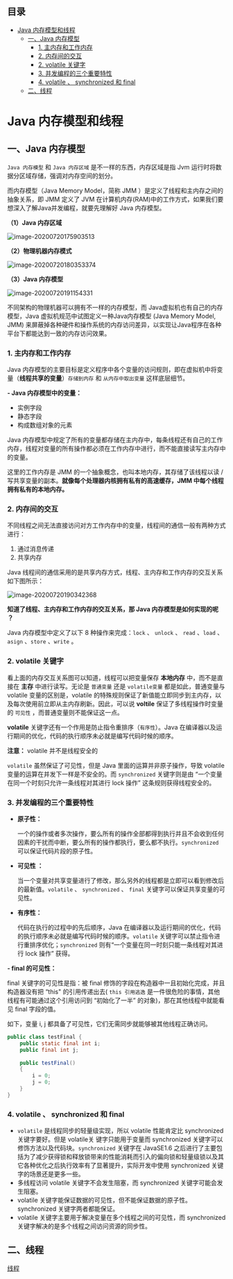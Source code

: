 ## 目录

- [Java 内存模型和线程](#java--------)
  * [一、Java 内存模型](#--java-----)
    + [1. 主内存和工作内存](#1---------)
    + [2. 内存间的交互](#2-------)
    + [2. volatile 关键字](#2-volatile----)
    + [3. 并发编程的三个重要特性](#3------------)
    + [4. volatile 、 synchronized  和 final](#4-volatile---synchronized----final)
  * [二、线程](#----)

# Java 内存模型和线程

## 一、Java 内存模型

`Java 内存模型` 和 `Java 内存区域` 是不一样的东西，内存区域是指 Jvm 运行时将数据分区域存储，强调对内存空间的划分。

而内存模型（Java Memory Model，简称 JMM ）是定义了线程和主内存之间的抽象关系，即 JMM 定义了 JVM 在计算机内存(RAM)中的工作方式，如果我们要想深入了解Java并发编程，就要先理解好 Java 内存模型。

**（1）Java 内存区域**

![image-20200720175903513](https://github.com/OnlyThePiano/Notes/blob/master/images/image-20200720175903513.png)



**（2）物理机器内存模式**

![image-20200720180353374](https://github.com/OnlyThePiano/Notes/blob/master/images/image-20200720180353374.png)

**（3）Java 内存模型**

![image-20200720191154331](https://github.com/OnlyThePiano/Notes/blob/master/images/image-20200720191154331.png)



不同架构的物理机器可以拥有不一样的内存模型，而 Java虚拟机也有自己的内存模型，Java 虚拟机规范中试图定义一种Java内存模型 (Java Memory Model, JMM) 来屏蔽掉各种硬件和操作系统的内存访问差异，以实现让Java程序在各种平台下都能达到一致的内存访问效果。



### 1. 主内存和工作内存

Java 内存模型的主要目标是定义程序中各个变量的访问规则，即在虚拟机中将变量（**线程共享的变量**）`存储到内存` 和 `从内存中取出变量` 这样底层细节。

**- Java 内存模型中的变量：**

* 实例字段
* 静态字段
* 构成数组对象的元素



Java 内存模型中规定了所有的变量都存储在主内存中，每条线程还有自己的工作内存，线程对变量的所有操作都必须在工作内存中进行，而不能直接读写主内存中的变量。

这里的工作内存是 JMM 的一个抽象概念，也叫本地内存，其存储了该线程以读 / 写共享变量的副本。**就像每个处理器内核拥有私有的高速缓存，JMM 中每个线程拥有私有的本地内存。**



### 2. 内存间的交互

不同线程之间无法直接访问对方工作内存中的变量，线程间的通信一般有两种方式进行：

1. 通过消息传递
2. 共享内存

Java 线程间的通信采用的是共享内存方式，线程、主内存和工作内存的交互关系如下图所示：



![image-20200720190342368](https://github.com/OnlyThePiano/Notes/blob/master/images/image-20200720190342368.png)

**知道了线程、主内存和工作内存的交互关系，那 Java 内存模型是如何实现的呢 ？**

Java 内存模型中定义了以下 8 种操作来完成：`lock` 、 `unlock` 、 `read` 、`load` 、 `asign` 、`store` 、`write`  。



### 2. volatile 关键字

看上面的内存交互关系图可以知道，线程可以把变量保存 **本地内存** 中，而不是直接在 **主存** 中进行读写。无论是 `普通变量` 还是 `volatile变量` 都是如此，普通变量与 volatile 变量的区别是，volatile 的特殊规则保证了新值能立即同步到主内存，以及每次使用前立即从主内存刷新。因此，可以说 **voltile** 保证了多线程操作时变量的 `可见性` ，而普通变量则不能保证这一点。

**volatile** 关键字还有一个作用是防止指令重排序（`有序性`）。Java 在编译器以及运行期间的优化，代码的执行顺序未必就是编写代码时候的顺序。

**注意：** volatile 并不是线程安全的

`volatile` 虽然保证了可见性，但是 Java 里面的运算并非原子操作，导致 volatile 变量的运算在并发下一样是不安全的。而 `synchronized` 关键字则是由 “一个变量在同一个时刻只允许一条线程对其进行 lock 操作” 这条规则获得线程安全的。



### 3. 并发编程的三个重要特性

* **原子性：**

  一个的操作或者多次操作，要么所有的操作全部都得到执行并且不会收到任何因素的干扰而中断，要么所有的操作都执行，要么都不执行。`synchronized `可以保证代码片段的原子性。

* **可见性 ：**

  当一个变量对共享变量进行了修改，那么另外的线程都是立即可以看到修改后的最新值。`volatile` 、 `synchronized` 、 `final` 关键字可以保证共享变量的可见性。

* **有序性：**

  代码在执行的过程中的先后顺序，Java 在编译器以及运行期间的优化，代码的执行顺序未必就是编写代码时候的顺序。`volatile`  关键字可以禁止指令进行重排序优化；`synchronized` 则有“一个变量在同一时刻只能一条线程对其进行 lock 操作” 获得。

**- final 的可见性：**

final 关键字的可见性是指：被 final 修饰的字段在构造器中一且初始化完成，并且构造器没有把 “this" 的引用传递出去(  `this 引用逃逸` 是一件很危险的事情，其他线程有可能通过这个引用访问到 “初始化了一半” 的对象)，那在其他线程中就能看见 final 字段的值。

如下，变量 i, j 都具备了可见性，它们无需同步就能够被其他线程正确访问。

~~~java
public class testFinal {
	public static final int i;
    public final int j;
    
    public testFinal()
    {
        i = 0;
        j = 0;
    }
}
~~~



### 4. volatile 、 synchronized  和 final

- `volatile` 是线程同步的轻量级实现，所以 volatile 性能肯定比 synchronized 关键字要好。但是 volatile关 键字只能用于变量而 synchronized 关键字可以修饰方法以及代码块。`synchronized` 关键字在 JavaSE1.6 之后进行了主要包括为了减少获得锁和释放锁带来的性能消耗而引入的偏向锁和轻量级锁以及其它各种优化之后执行效率有了显著提升，实际开发中使用 synchronized 关键字的场景还是更多一些。
- 多线程访问 volatile 关键字不会发生阻塞，而 synchronized 关键字可能会发生阻塞。
- volatile 关键字能保证数据的可见性，但不能保证数据的原子性。synchronized 关键字两者都能保证。
- volatile 关键字主要用于解决变量在多个线程之间的可见性，而 synchronized 关键字解决的是多个线程之间访问资源的同步性。



## 二、线程

[线程]()